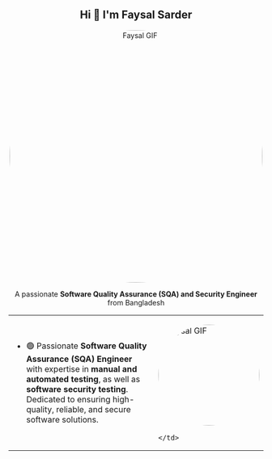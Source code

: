 <h2 align="center">Hi 👋 I'm Faysal Sarder</h2>

<p align="center">
  <img src="https://camo.githubusercontent.com/8307c250d04b4ab899ef9e8151c3f76b3c5b8af58a0210ac2ff8df8f15ccacf6/68747470733a2f2f692e70696e696d672e636f6d2f6f726967696e616c732f62392f34392f63382f62393439633836613537306466303761373434306162653339343035383334632e676966" 
       alt="Faysal GIF" 
       width="500" 
       height="500" 
       style="border-radius:50%;" />
</p>


<p align="center">
  A passionate <strong>Software Quality Assurance (SQA) and Security Engineer</strong> from Bangladesh
</p>
<table>
  <tr>
    <td>

- 🟢 Passionate **Software Quality Assurance (SQA) Engineer** with expertise in **manual and automated testing**, as well as **software security testing**. Dedicated to ensuring high-quality, reliable, and secure software solutions.

    </td>
    <td>

<img src="https://i.pinimg.com/originals/79/9e/0d/799e0d7779f6ea6c3a89885ff60c55af.gif" 
     alt="Faysal GIF" 
     width="200" 
     height="200" 
     style="border-radius:50%;" />

    </td>
  </tr>
</table>



















<!--
**MehediHassanFaysal/.github** is a ✨ _special_ ✨ repository because its `profile/README.md` (this file) appears on your GitHub profile.


